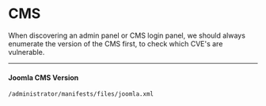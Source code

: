 # CMS

When discovering an admin panel or CMS login panel, we should always enumerate the version of the CMS first, to check which CVE's are vulnerable.

---

#### Joomla CMS Version

```
/administrator/manifests/files/joomla.xml
```

